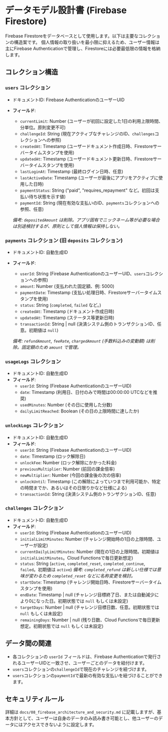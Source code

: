 # データモデル設計書 (Firebase Firestore)

Firebase Firestoreをデータベースとして使用します。以下は主要なコレクションの構造案です。
個人情報の取り扱いを最小限に抑えるため、ユーザー情報は主にFirebase Authenticationで管理し、Firestoreには必要最低限の情報を格納します。

## コレクション構造

### `users` コレクション

*   ドキュメントID: Firebase AuthenticationのユーザーUID
*   **フィールド**:
    *   `currentLimit`: Number (ユーザーが初回に設定した1日の利用上限時間、分単位。原則変更不可)
    *   `challengeId`: String (現在アクティブなチャレンジのID、`challenges`コレクションへの参照)
    *   `createdAt`: Timestamp (ユーザードキュメント作成日時、Firestoreサーバータイムスタンプを使用)
    *   `updatedAt`: Timestamp (ユーザードキュメント更新日時、Firestoreサーバータイムスタンプを使用)
    *   `lastLoginAt`: Timestamp (最終ログイン日時、任意)
    *   `lastActiveDate`: Timestamp (ユーザーが最後にアプリをアクティブに使用した日時)
    *   `paymentStatus`: String ("paid", "requires_repayment" など。初回は支払い待ち状態を示す値)
    *   `paymentId`: String (現在有効な支払いのID、`payments`コレクションへの参照、任意)

    *備考: `depositedAmount` は削除。アプリ固有でニックネーム等が必要な場合は別途検討するが、原則として個人情報は保持しない。*

### `payments` コレクション (旧 `deposits` コレクション)

*   ドキュメントID: 自動生成ID
*   **フィールド**:
    *   `userId`: String (Firebase AuthenticationのユーザーUID、`users`コレクションへの参照)
    *   `amount`: Number (支払われた固定額、例: 5000)
    *   `paymentDate`: Timestamp (支払い処理日時、Firestoreサーバータイムスタンプを使用)
    *   `status`: String (`completed`, `failed` など。)
    *   `createdAt`: Timestamp (ドキュメント作成日時)
    *   `updatedAt`: Timestamp (ステータス等更新日時)
    *   `transactionId`: String | null (決済システム側のトランザクションID、任意。初期値は `null`)

    *備考: `refundAmount`, `feeRate`, `chargedAmount` (手数料込みの変動額) は削除。固定額のため `amount` で管理。*

### `usageLogs` コレクション

*   ドキュメントID: 自動生成ID
*   **フィールド**:
    *   `userId`: String (Firebase AuthenticationのユーザーUID)
    *   `date`: Timestamp (利用日、日付のみで時間は00:00:00 UTCなどを推奨)
    *   `usedMinutes`: Number (その日に使用した分数)
    *   `dailyLimitReached`: Boolean (その日の上限時間に達したか)

### `unlockLogs` コレクション

*   ドキュメントID: 自動生成ID
*   **フィールド**:
    *   `userId`: String (Firebase AuthenticationのユーザーUID)
    *   `date`: Timestamp (ロック解除日)
    *   `unlockFee`: Number (ロック解除にかかった料金)
    *   `previousMultiplier`: Number (前回の課金倍率)
    *   `newMultiplier`: Number (今回の課金後の次の倍率)
    *   `unlockUntil`: Timestamp (この解除によっていつまで利用可能か、特定の時間までか、あるいはその日限りかなど仕様による)
    *   `transactionId`: String (決済システム側のトランザクションID、任意)

### `challenges` コレクション

*   ドキュメントID: 自動生成ID
*   **フィールド**:
    *   `userId`: String (Firebase AuthenticationのユーザーUID)
    *   `initialLimitMinutes`: Number (チャレンジ開始時の1日の上限時間、ユーザーが設定)
    *   `currentDailyLimitMinutes`: Number (現在の1日の上限時間。初期値は `initialLimitMinutes`。Cloud Functionsで毎日更新想定)
    *   `status`: String (`active`, `completed_reset`, `completed_continue`, `failed`。初期値は `active`)
        *備考: `completed_refund` は新しい仕様では意味が変わるため `completed_reset` などに名称変更を検討。*
    *   `startDate`: Timestamp (チャレンジ開始日時、Firestoreサーバータイムスタンプを使用)
    *   `endDate`: Timestamp | null (チャレンジ目標終了日、または自動減少により0になった日。初期状態では `null` もしくは未設定)
    *   `targetDays`: Number | null (チャレンジ目標日数、任意。初期状態では `null` もしくは未設定)
    *   `remainingDays`: Number | null (残り日数、Cloud Functionsで毎日更新想定。初期状態では `null` もしくは未設定)

## データ間の関連

*   各コレクションの `userId` フィールドは、Firebase Authenticationで発行されるユーザーUIDと一致させ、ユーザーごとのデータを紐付けます。
*   `users`コレクションの`challengeId`で現在のチャレンジを紐づけます。
*   `users`コレクションの`paymentId`で最新の有効な支払いを紐づけることができます。

## セキュリティルール

詳細は `docs/08_firebase_architecture_and_security.md` に記載しますが、基本方針として、ユーザーは自身のデータのみ読み書き可能とし、他ユーザーのデータにはアクセスできないように設定します。 